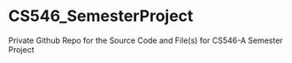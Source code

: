 # CS546_SemesterProject
Private Github Repo for the Source Code and File(s) for CS546-A Semester Project
